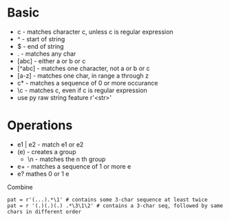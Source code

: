 # Basic

* c - matches character c, unless c is regular expression
* ^ - start of string
* $ - end of string
* . - matches any char
* \[abc\] - either a or b or c
* \[^abc\] - matches one character, not a or b or c
* \[a-z\] - matches one char, in range a through z
* c\* - matches a sequence of 0 or more occurance
* \c - matches c, even if c is regular expression
* use py raw string feature r'&lt;str&gt;'

# Operations

* e1 \| e2 - match e1 or e2
* \(e\) - creates a group
  * \n - matches the n th group
* e+ - matches a sequence of 1 or more e
* e? mathes 0 or 1 e

Combine

```
pat = r'(...).*\1' # contains some 3-char sequence at least twice
pat = r '(.)(.)(.) .*\3\1\2' # contains a 3-char seq, followed by same chars in different order
```




